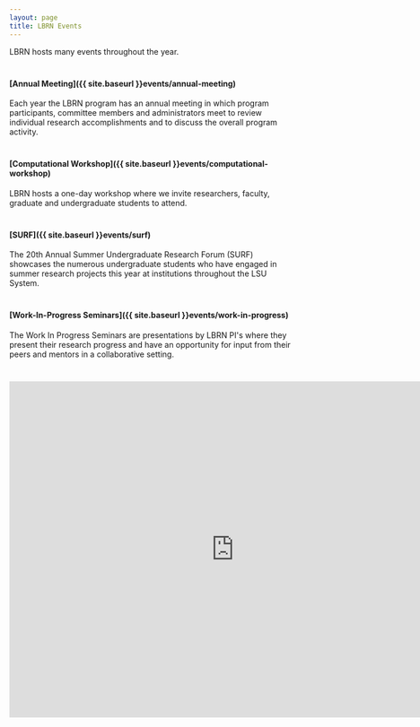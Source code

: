 ```yaml
---
layout: page
title: LBRN Events
---
```


<style>
	p { margin-bottom: 40px }
</style>


LBRN hosts many events throughout the year.

#### [Annual Meeting]({{ site.baseurl }}events/annual-meeting)

Each year the LBRN program has an annual meeting in which program participants, committee members and administrators meet to review individual research accomplishments and to discuss the overall program activity.

#### [Computational Workshop]({{ site.baseurl }}events/computational-workshop)

LBRN hosts a one-day workshop where we invite researchers, faculty, graduate and undergraduate students to attend.

#### [SURF]({{ site.baseurl }}events/surf)

The 20th Annual Summer Undergraduate Research Forum (SURF) showcases the numerous undergraduate students who have engaged in summer research projects this year at institutions throughout the LSU System.

#### [Work-In-Progress Seminars]({{ site.baseurl }}events/work-in-progress)

The Work In Progress Seminars are presentations by LBRN PI's where they present their research progress and have an opportunity for input from their peers and mentors in a collaborative setting.

<p style="text-align: center">
<iframe src="https://www.google.com/calendar/embed?showNav=0&amp;showPrint=0&amp;showTabs=0&amp;showCalendars=0&amp;height=600&amp;wkst=1&amp;bgcolor=%23FFFFFF&amp;src=lsulbrn%40gmail.com&amp;color=%230F4B38&amp;ctz=America%2FChicago" style=" border-width:0 " width="800" height="600" frameborder="0" scrolling="no"></iframe>
</p>
